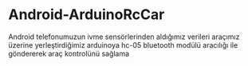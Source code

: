 # Android-ArduinoRcCar
Android telefonumuzun ivme sensörlerinden aldığımız verileri araçımız üzerine yerleştirdiğimiz arduinoya
hc-05 bluetooth modülü aracılığı ile göndererek araç kontrolünü sağlama
